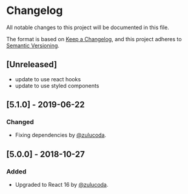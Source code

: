 # Changelog
All notable changes to this project will be documented in this file.

The format is based on [Keep a Changelog](https://keepachangelog.com/en/1.0.0/),
and this project adheres to [Semantic Versioning](https://semver.org/spec/v2.0.0.html).

## [Unreleased]
- update to use react hooks
- update to use styled components

## [5.1.0] - 2019-06-22
### Changed
- Fixing dependencies by [@zulucoda](https://github.com/zulucoda).

## [5.0.0] - 2018-10-27
### Added
- Upgraded to React 16 by [@zulucoda](https://github.com/zulucoda).
